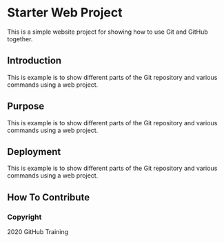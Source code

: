 # Starter Web Project

This is a simple website project for
showing how to use Git and GitHub together.

## Introduction

This is example is to show different parts of the Git repository and
various commands using a web project.

## Purpose

This is example is to show different parts of the Git repository and
various commands using a web project.

## Deployment

This is example is to show different parts of the Git repository and
various commands using a web project.

## How To Contribute


### Copyright
2020 GitHub Training
